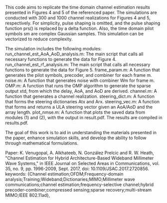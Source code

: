 This code aims to replicate the time domain channel estimation results presented in Figures 4 and 5 of the referenced paper. The simulations are conducted with 300 and 1000 channel realizations for Figures 4 and 5, respectively. For simplicity, pulse shaping is omitted, and the pulse shaping function prs() is replaced by a delta function. Also, the time domain pilot symbols sm are complex Gaussian samples. This simulation can be vectorized to reduce complexity.

The simulation includes the following modules:
run_channel_est_AoA_AoD_analysis.m: The main script that calls all necessary functions to generate the data for Figure 4.
run_channel_est_rf_analysis.m: The main script that calls all necessary functions to generate the data for Figure 5.
frame_param.m: A function that generates the pilot symbols, precoder, and combiner for each frame m.
noise.m: A function that generates noise with combiner Wm for frame m.
OMP.m: A function that runs the OMP algorithm to generate the sparse output xtd, from which the delay, AoA, and AoD are derived.
channel.m: A function that generates a channel realization.
steering_dict.m: A function that forms the steering dictionaries Atx and Arx.
steering_vec.m: A function that forms and returns a ULA steering vector given an AoA/AoD and the array length.
plot_nmse.m: A function that plots the saved data from modules (1) and (2), with the output in result.pdf.
The results are compiled in results.pdf.


The goal of this work is to aid in understanding the materials presented in the paper, enhance simulation skills, and develop the ability to follow through mathematical formulations.

Paper:
K. Venugopal, A. Alkhateeb, N. González Prelcic and R. W. Heath, "Channel Estimation for Hybrid Architecture-Based Wideband Millimeter Wave Systems," in IEEE Journal on Selected Areas in Communications, vol. 35, no. 9, pp. 1996-2009, Sept. 2017, doi: 10.1109/JSAC.2017.2720856.
keywords: {Channel estimation;OFDM;Frequency-domain analysis;Training;Wideband;Dictionaries;MIMO;Millimeter wave communications;channel estimation;frequency-selective channel;hybrid precoder-combiner;compressed sensing;sparse recovery;multi-stream MIMO;IEEE 802.11ad},


